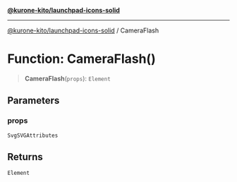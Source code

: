 [**@kurone-kito/launchpad-icons-solid**](../README.md)

***

[@kurone-kito/launchpad-icons-solid](../globals.md) / CameraFlash

# Function: CameraFlash()

> **CameraFlash**(`props`): `Element`

## Parameters

### props

`SvgSVGAttributes`

## Returns

`Element`
